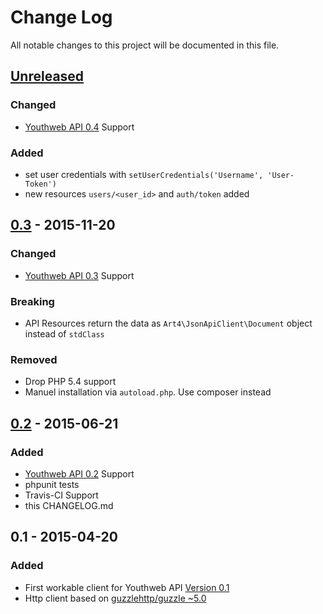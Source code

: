 # Change Log

All notable changes to this project will be documented in this file.

## [Unreleased][unreleased]

### Changed

- [Youthweb API 0.4](https://github.com/youthweb/youthweb-api/releases/tag/0.4) Support

### Added

- set user credentials with `setUserCredentials('Username', 'User-Token')`
- new resources `users/<user_id>` and `auth/token` added

## [0.3] - 2015-11-20

### Changed

- [Youthweb API 0.3](https://github.com/youthweb/youthweb-api/releases/tag/0.3) Support

### Breaking

- API Resources return the data as `Art4\JsonApiClient\Document` object instead of `stdClass`

### Removed

- Drop PHP 5.4 support
- Manuel installation via `autoload.php`. Use composer instead

## [0.2] - 2015-06-21

### Added

- [Youthweb API 0.2](https://github.com/youthweb/youthweb-api/releases/tag/0.2) Support
- phpunit tests
- Travis-CI Support
- this CHANGELOG.md

## 0.1 - 2015-04-20

### Added

- First workable client for Youthweb API  [Version 0.1](https://github.com/youthweb/youthweb-api/releases/tag/0.1)
- Http client based on [guzzlehttp/guzzle ~5.0](https://github.com/guzzle/guzzle)

[unreleased]: https://github.com/youthweb/php-youthweb-api/compare/0.3...HEAD
[0.3]: https://github.com/youthweb/php-youthweb-api/compare/0.2...0.3
[0.2]: https://github.com/youthweb/php-youthweb-api/compare/0.1...0.2
